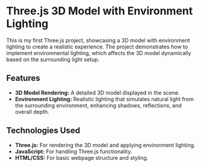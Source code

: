 # Three.js 3D Model with Environment Lighting

This is my first Three.js project, showcasing a 3D model with environment lighting to create a realistic experience. The project demonstrates how to implement environmental lighting, which affects the 3D model dynamically based on the surrounding light setup.

## Features

- **3D Model Rendering:** A detailed 3D model displayed in the scene.
- **Environment Lighting:** Realistic lighting that simulates natural light from the surrounding environment, enhancing shadows, reflections, and overall depth.

## Technologies Used

- **Three.js:** For rendering the 3D model and applying environment lighting.
- **JavaScript:** For handling Three.js functionality.
- **HTML/CSS:** For basic webpage structure and styling.
